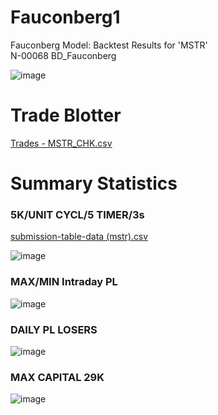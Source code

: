 # Fauconberg1
 
 Fauconberg Model: Backtest Results for 'MSTR' </br>
 N-00068 BD_Fauconberg</br>

![image](https://github.com/bdincerTrader/Fauconberg1/assets/127531384/4874ba69-9a10-4239-94ec-a9619f40bc05)

# Trade Blotter

[Trades - MSTR_CHK.csv](https://github.com/bdincerTrader/Fauconberg1/files/11569624/Trades.-.MSTR_CHK.csv)


# Summary Statistics

### 5K/UNIT CYCL/5 TIMER/3s


[submission-table-data (mstr).csv](https://github.com/bdincerTrader/Fauconberg1/files/11569613/submission-table-data.mstr.csv)


![image](https://github.com/bdincerTrader/Fauconberg1/assets/127531384/d5345426-f1de-4a19-9cdc-e88c729db29f)

### MAX/MIN Intraday PL

![image](https://github.com/bdincerTrader/Fauconberg1/assets/127531384/bdd5faf2-809f-43ac-9226-e6b5b89e1533)

### DAILY PL LOSERS

![image](https://github.com/bdincerTrader/Fauconberg1/assets/127531384/d1b1a386-b949-4f32-afe1-443537059de8)

### MAX CAPITAL 29K
![image](https://github.com/bdincerTrader/Fauconberg1/assets/127531384/8b8bfcad-b735-4165-a97a-4ed221e40046)

